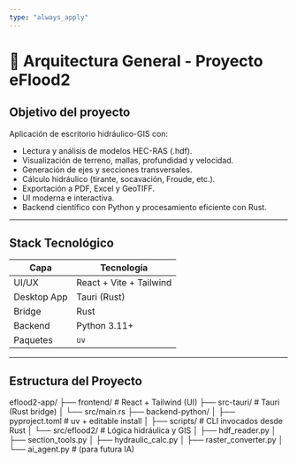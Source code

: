 ```yaml
---
type: "always_apply"
---
```


# 📐 Arquitectura General - Proyecto eFlood2

## Objetivo del proyecto

Aplicación de escritorio hidráulico-GIS con:

- Lectura y análisis de modelos HEC-RAS (.hdf).
- Visualización de terreno, mallas, profundidad y velocidad.
- Generación de ejes y secciones transversales.
- Cálculo hidráulico (tirante, socavación, Froude, etc.).
- Exportación a PDF, Excel y GeoTIFF.
- UI moderna e interactiva.
- Backend científico con Python y procesamiento eficiente con Rust.

---

## Stack Tecnológico

| Capa         | Tecnología                |
|--------------|---------------------------|
| UI/UX        | React + Vite + Tailwind   |
| Desktop App  | Tauri (Rust)              |
| Bridge       | Rust                      |
| Backend      | Python 3.11+              |
| Paquetes     | `uv`                      |

---

## Estructura del Proyecto

eflood2-app/
├── frontend/ # React + Tailwind (UI)
├── src-tauri/ # Tauri (Rust bridge)
│ └── src/main.rs
├── backend-python/
│ ├── pyproject.toml # uv + editable install
│ ├── scripts/ # CLI invocados desde Rust
│ └── src/eflood2/ # Lógica hidráulica y GIS
│ ├── hdf_reader.py
│ ├── section_tools.py
│ ├── hydraulic_calc.py
│ ├── raster_converter.py
│ └── ai_agent.py # (para futura IA)
